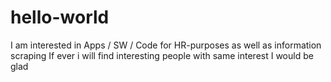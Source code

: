 # hello-world
I am interested in Apps / SW / Code for HR-purposes as well as information scraping
If ever i will find interesting people with same interest I would be glad
